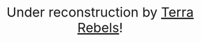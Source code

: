 <p>&nbsp;</p>
<p style="text-align: center; font-size: 30px">
  Under reconstruction by
  <a href="https://github.com/terra-rebels/">Terra Rebels</a>!
</p>